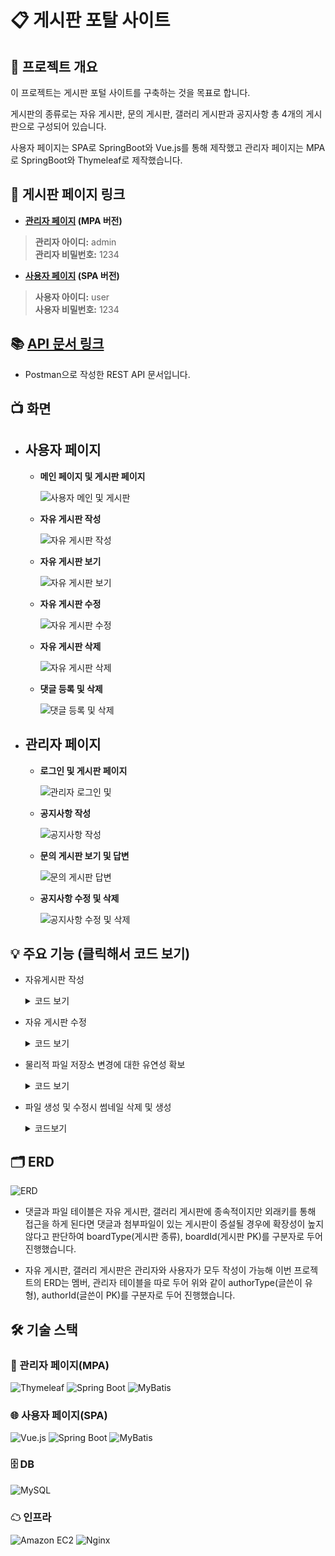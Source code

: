 # 📋 게시판 포탈 사이트

## 📝 프로젝트 개요
이 프로젝트는 게시판 포털 사이트를 구축하는 것을 목표로 합니다. 

게시판의 종류로는 자유 게시판, 문의 게시판, 갤러리 게시판과 공지사항 총 4개의 게시판으로 구성되어 있습니다.

사용자 페이지는 SPA로 SpringBoot와 Vue.js를 통해 제작했고 관리자 페이지는 MPA로 SpringBoot와 Thymeleaf로 제작했습니다.


## 🔗 게시판 페이지 링크
+ **[관리자 페이지](http://3.35.111.101:8082/login) (MPA 버전)**
 
> **관리자 아이디:** admin  
> **관리자 비밀번호:** 1234
 
+ **[사용자 페이지](http://3.35.111.101/) (SPA 버전)**

> **사용자 아이디:** user  
> **사용자 비밀번호:** 1234

## 📚 [API 문서 링크](https://documenter.getpostman.com/view/32925626/2sA3JRXyGT)

+ Postman으로 작성한 REST API 문서입니다.

## 📺 화면
+ ## 사용자 페이지
  + **메인 페이지 및 게시판 페이지**
  
    ![사용자 메인 및 게시판](https://github.com/rooluDev/board-portal-project/assets/152958052/2912c0c6-168c-4caf-84e0-39a475a9935b)
  + **자유 게시판 작성**
  
    ![자유 게시판 작성](https://github.com/rooluDev/board-portal-project/assets/152958052/8aa9b76e-705a-41e4-8e95-8223ab60b4cb)
  + **자유 게시판 보기**
  
    ![자유 게시판 보기](https://github.com/rooluDev/board-portal-project/assets/152958052/728748f3-da72-4698-b8a6-0d1aa887db6b)
  + **자유 게시판 수정**
  
    ![자유 게시판 수정](https://github.com/rooluDev/board-portal-project/assets/152958052/99bb67c2-e9f9-45d1-90df-64c944ea087a)
  + **자유 게시판 삭제**
  
    ![자유 게시판 삭제](https://github.com/rooluDev/board-portal-project/assets/152958052/93f822e7-c842-4b49-ab0a-c37375cc0f35)
  + **댓글 등록 및 삭제**
  
    ![댓글 등록 및 삭제](https://github.com/rooluDev/board-portal-project/assets/152958052/f27fcce8-a762-4c8a-8463-de0b89c45a97)

+ ## 관리자 페이지
  + **로그인 및 게시판 페이지**

    ![관리자 로그인 및](https://github.com/rooluDev/board-portal-project/assets/152958052/12419a4a-ef7c-43d2-a193-5c167f3c35f9)
  + **공지사항 작성**
  
    ![공지사항 작성](https://github.com/rooluDev/board-portal-project/assets/152958052/46ee4660-62b4-4725-94ef-101b03fd4fd2)
  + **문의 게시판 보기 및 답변**

    ![문의 게시판 답변](https://github.com/rooluDev/board-portal-project/assets/152958052/eccb71f4-af5d-4dcf-b510-11ab65e39060)  
  + **공지사항 수정 및 삭제**

    ![공지사항 수정 및 삭제](https://github.com/rooluDev/board-portal-project/assets/152958052/c4a1d2ba-f7a4-4ac6-9a87-b1f91062c72e)


## 💡 주요 기능 (클릭해서 코드 보기)
+ 자유게시판 작성
  <details>
   <summary>코드 보기</summary>
  
    Controller
     ```
      @PostMapping("/board/free")
        public ResponseEntity addBoard(@Valid @ModelAttribute FreeBoardDto freeBoardDto,
                                       @RequestPart(name = "file", required = false) MultipartFile[] fileList,
                                       HttpServletRequest request) {
    
            ...
    
            return ResponseEntity.ok().build();
    
     ```
    DB Service
    ```
        /**
         * 자유게시물 추가
         *
         * @param freeBoardDto ( category_id, author_type, author_id, title, content )
         */
        Long addBoard(FreeBoardDto freeBoardDto);
    ```
    Storage Service
    ```
        /**
         * Multipart File List DB저장 및 물리적 파일 저장
         *
         * @param fileList 저장할 파일 리스트
         * @param boardId 게시판 번호
         * @param boardType 게시판 타입
         * @param thumbnail 썸네일 저장 할지
         */
        void storageFileList(MultipartFile[] fileList, Long boardId, String boardType, boolean thumbnail);
    ```
    
    Mapper
    ```
        /**
         * INSERT tb_free_board
         *
         * @param freeBoardDto ( category_id, author_type, author_id, title, content )
         */
        void insertBoard(FreeBoardDto freeBoardDto);
    ```
    
    [Controller 전체 코드](https://github.com/rooluDev/board-portal-project/blob/main/user-page/backend/src/main/java/com/user/backend/controller/FreeBoardController.java#L99-L130)
    
    [Storage Service 전체 코드](https://github.com/rooluDev/board-portal-project/blob/main/user-page/backend/src/main/java/com/user/backend/service/FileStorageServiceImpl.java#L25-L34)
  </details>

+ 자유 게시판 수정
  <details>
  <summary>코드 보기</summary>
   
   Controller
   ```
    /**
      * 자유게시판 수정
      *
      * @param boardId          PathVariable ( pk )
      * @param freeBoardDto     수정할 데이터
      * @param fileList         추가할 파일
      * @param deleteFileIdList 삭제할 파일의 pk 리스트
      * @param request          HttpServletRequest
      * @return null
      */
     @PutMapping("/board/free/{boardId}")
     public ResponseEntity modifyBoard(@PathVariable(name = "boardId") Long boardId,
                                       @Valid @ModelAttribute FreeBoardDto freeBoardDto,
                                       @RequestParam(name = "deleteFileIdList") List<Long> deleteFileIdList,
                                       @RequestPart(name = "file", required = false) MultipartFile[] fileList,
                                       HttpServletRequest request) {
 
         
         ...

         return ResponseEntity.ok().build();
    ```
    DB Service
    ```
    /**
     * 게시물 수정
     *
     * @param freeBoardDto ( categoryId, title, content, boardId )
     */
    void modifyBoard(FreeBoardDto freeBoardDto);
    ```
    Storage Service
    ```
    /**
     * 썸네일 DB저장 및 물리적 파일 저장
     *
     * @param fileDto 썸네일로 저장할 FileDto
     */
    void storageThumbnail(FileDto fileDto);

    /**
     * 파일 리스트 삭제
     *
     * @param deleteFileIdList 삭제할 파일들의 pk 리스트
     * @return 썸네일로 만든 파일 대상이 삭제가 되었는지
     */
    boolean deleteFileList(List<Long> deleteFileIdList);
    ```
    Mapper
    ```
    /**
     * UPDATE tb_free_board
     *
     * @param freeBoardDto ( categoryId, title, content, boardId )
     */
    void updateBoard(FreeBoardDto freeBoardDto);
    ```
    [Controller 전체코드](https://github.com/rooluDev/board-portal-project/blob/main/user-page/backend/src/main/java/com/user/backend/controller/FreeBoardController.java#L132-L171)

    [Storage Servie 전체코드](https://github.com/rooluDev/board-portal-project/blob/main/user-page/backend/src/main/java/com/user/backend/service/FileStorageServiceImpl.java#L36-L54)
  </details>

+ 물리적 파일 저장소 변경에 대한 유연성 확보
   <details>
    <summary>코드 보기</summary>
     물리적 파일의 저장 위치 변경에 대응하기 위하여 (local storage, cloud storage, NAS 등...) 물리적 파일을 저장하는 StorageService Interface와 metadata를 저장하는 FileService Interface를 분리하고 
     위 두 인터페이스를 의존성을 주입하여 작동하는 FileStorageService를 작성해 유연성을 확보하였다.
   
    Metadata 저장소
    ```
   /**
   * File Service Interface
   */
   public interface FileService {
   
       /**
        * File 등록
        *
        * @param fileList DB에 저장할 File List
        * @param boardId  boardId ( pk )
        * @return 저장된 FileList
        */
       List<FileDto> addFileList(List<FileDto> fileList, Long boardId);

       ...
    ```

    물리적 파일 저장소
    ```
   /**
    * Storage Service
    */
   public interface StorageService {
   
       /**
        * Multipart File 리스트 물리적 파일 생성
        *
        * @param multipartFiles 저장할 파일
        * @param boardType 보드 타입
        * @return 저장된 파일들 FileDto 리스트
        */
       List<FileDto> storageFileList(MultipartFile[] multipartFiles, String boardType);
   
       /**
        * FileDto로 썸네일 물리적 생성
        *
        * @param fileDto 생성할 원본 파일
        * @return 생성된 Thumbnail의 객체
        */
       ThumbnailDto storageThumbnailFromFile(FileDto fileDto);
   }
   ```

   FileStorageService impl
   ```
   /**
    * FileStorageService Impl
    */
   @Service
   @RequiredArgsConstructor
   @Primary
   public class FileStorageServiceImpl implements FileStorageService {
   
       private final StorageService storageService;
       private final FileService fileService;
       private final ThumbnailService thumbnailService;

   ...
   ```

  [FileStorage Service 전체 코드](https://github.com/rooluDev/board-portal-project/blob/main/user-page/backend/src/main/java/com/user/backend/service/FileStorageServiceImpl.java)
  </details>

+ 파일 생성 및 수정시 썸네일 삭제 및 생성
  <details>
   <summary>코드보기</summary>
   썸네일이 필요한 게시판(갤러리)과 썸네일이 필요 없는 게시판(자유 게시판) 둘 다 사용하는 File Storage Service에서 썸네일의 생성 유무를 직접 주입해서 둘 다 사용 가능한 메소드를 생성했다.

   삭제 메소드
   ```
   /**
     * 파일 리스트 삭제
     *
     * @param deleteFileIdList 삭제할 파일들의 pk 리스트
     * @return 썸네일로 만든 파일 대상이 삭제가 되었는지
     */
    boolean deleteFileList(List<Long> deleteFileIdList);
   ```
   
   생성 메소드
   ```
   /**
     * Multipart File List DB저장 및 물리적 파일 저장
     *
     * @param fileList 저장할 파일 리스트
     * @param boardId 게시판 번호
     * @param boardType 게시판 타입
     * @param thumbnail 썸네일 저장 할지
     */
    void storageFileList(MultipartFile[] fileList, Long boardId, String boardType, boolean thumbnail);
   ```

   [FileStorageServiceImpl 전체 코드](https://github.com/rooluDev/board-portal-project/blob/main/user-page/backend/src/main/java/com/user/backend/service/FileStorageServiceImpl.java)
  </details>
## 🗂 ERD
![ERD](https://github.com/rooluDev/board-portal-project/assets/152958052/a2754673-1a6c-4915-85d6-b30e3e180a89)

+ 댓글과 파일 테이블은 자유 게시판, 갤러리 게시판에 종속적이지만 외래키를 통해 접근을 하게 된다면 댓글과 첨부파일이 있는 게시판이 증설될 경우에 확장성이 높지 않다고 판단하여 boardType(게시판 종류), boardId(게시판 PK)를 구분자로 두어 진행했습니다.

+ 자유 게시판, 갤러리 게시판은 관리자와 사용자가 모두 작성이 가능해 이번 프로젝트의 ERD는 멤버, 관리자 테이블을 따로 두어 위와 같이 authorType(글쓴이 유형), authorId(글쓴이 PK)를 구분자로 두어 진행했습니다.

  
## 🛠 기술 스택
### 🔧 관리자 페이지(MPA)
![Thymeleaf](https://img.shields.io/badge/thymeleaf-005F0F?style=for-the-badge&logo=thymeleaf&logoColor=white)
![Spring Boot](https://img.shields.io/badge/springboot-6DB33F?style=for-the-badge&logo=springboot&logoColor=white)
![MyBatis](https://img.shields.io/badge/MyBatis-000000?style=for-the-badge&logo=MyBatis&logoColor=white)

### 🌐 사용자 페이지(SPA)
![Vue.js](https://img.shields.io/badge/vue.js-4FC08D?style=for-the-badge&logo=vue.js&logoColor=white)
![Spring Boot](https://img.shields.io/badge/springboot-6DB33F?style=for-the-badge&logo=springboot&logoColor=white)
![MyBatis](https://img.shields.io/badge/MyBatis-000000?style=for-the-badge&logo=MyBatis&logoColor=white)

### 🗄 DB
![MySQL](https://img.shields.io/badge/mysql-4479A1?style=for-the-badge&logo=mysql&logoColor=white)

### ☁ 인프라
![Amazon EC2](https://img.shields.io/badge/amazonec2-FF9900?style=for-the-badge&logo=amazonec2&logoColor=white)
![Nginx](https://img.shields.io/badge/nginx-009639?style=for-the-badge&logo=nginx&logoColor=white)
